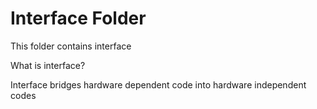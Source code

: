 # Interface Folder


This folder contains interface

What is interface?

Interface bridges hardware dependent code into hardware independent codes